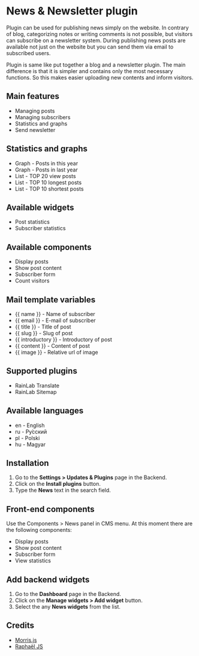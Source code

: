 # News & Newsletter plugin
Plugin can be used for publishing news simply on the website. In contrary of blog, categorizing notes or writing comments is not possible, but visitors can subscribe on a newsletter system. During publishing news posts are available not just on the website but you can send them via email to subscribed users.

Plugin is same like put together a blog and a newsletter plugin. The main difference is that it is simpler and contains only the most necessary functions. So this makes easier uploading new contents and inform visitors.

## Main features
* Managing posts
* Managing subscribers
* Statistics and graphs
* Send newsletter

## Statistics and graphs
* Graph - Posts in this year
* Graph - Posts in last year
* List - TOP 20 view posts
* List - TOP 10 longest posts
* List - TOP 10 shortest posts

## Available widgets
* Post statistics
* Subscriber statistics

## Available components
* Display posts
* Show post content
* Subscriber form
* Count visitors

## Mail template variables
* {{ name }} - Name of subscriber
* {{ email }} - E-mail of subscriber
* {{ title }} - Title of post
* {{ slug }} - Slug of post
* {{ introductory }} - Introductory of post
* {{ content }} - Content of post
* {{ image }} - Relative url of image

## Supported plugins
* RainLab Translate
* RainLab Sitemap

## Available languages
* en - English
* ru - Pу́сский
* pl - Polski
* hu - Magyar

## Installation
1. Go to the __Settings > Updates & Plugins__ page in the Backend.
1. Click on the __Install plugins__ button.
1. Type the __News__ text in the search field.

## Front-end components
Use the Components > News panel in CMS menu. At this moment there are the following components:
* Display posts
* Show post content
* Subscriber form
* View statistics

## Add backend widgets
1. Go to the __Dashboard__ page in the Backend.
1. Click on the __Manage widgets > Add widget__ button.
1. Select the any __News widgets__ from the list.

## Credits
* [Morris.js](http://morrisjs.github.io/morris.js)
* [Raphaël JS](http://dmitrybaranovskiy.github.io/raphael)

